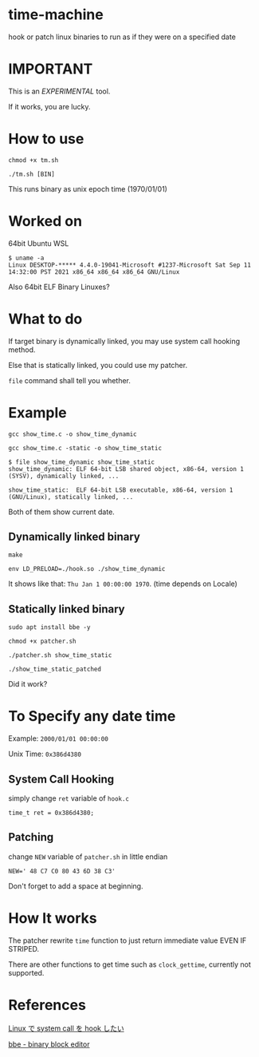 # time-machine
hook or patch linux binaries to run as if they were on a specified date

# IMPORTANT

This is an _EXPERIMENTAL_ tool.

If it works, you are lucky.

# How to use

`chmod +x tm.sh`

`./tm.sh [BIN]`

This runs binary as unix epoch time (1970/01/01)

# Worked on

64bit Ubuntu WSL

```
$ uname -a
Linux DESKTOP-***** 4.4.0-19041-Microsoft #1237-Microsoft Sat Sep 11 14:32:00 PST 2021 x86_64 x86_64 x86_64 GNU/Linux
```

Also 64bit ELF Binary Linuxes?

# What to do

If target binary is dynamically linked, you may use system call hooking method.

Else that is statically linked, you could use my patcher.

`file` command shall tell you whether.

# Example

`gcc show_time.c -o show_time_dynamic`

`gcc show_time.c -static -o show_time_static`

```
$ file show_time_dynamic show_time_static
show_time_dynamic: ELF 64-bit LSB shared object, x86-64, version 1 (SYSV), dynamically linked, ...

show_time_static:  ELF 64-bit LSB executable, x86-64, version 1 (GNU/Linux), statically linked, ...
```

Both of them show current date.

## Dynamically linked binary

`make`

`env LD_PRELOAD=./hook.so ./show_time_dynamic`

It shows like that: `Thu Jan 1 00:00:00 1970`. (time depends on Locale)

## Statically linked binary

`sudo apt install bbe -y`

`chmod +x patcher.sh`

`./patcher.sh show_time_static`

`./show_time_static_patched`

Did it work?

# To Specify any date time

Example: `2000/01/01 00:00:00`

Unix Time: `0x386d4380`

## System Call Hooking

simply change `ret` variable of `hook.c`

`time_t ret = 0x386d4380;`

## Patching

change `NEW` variable of `patcher.sh` in little endian

`NEW=' 48 C7 C0 80 43 6D 38 C3'`

Don't forget to add a space at beginning.

# How It works

The patcher rewrite `time` function to just return immediate value EVEN IF STRIPED.

There are other functions to get time such as `clock_gettime`, currently not supported.

# References

[Linux で system call を hook したい](https://qiita.com/thatsdone/items/23cba711af84c5b916ec)

[bbe - binary block editor](http://bbe-.sourceforge.net/bbe.html)
